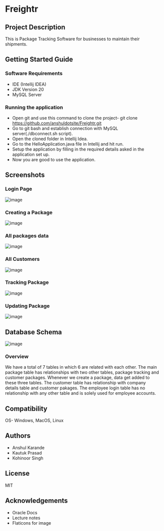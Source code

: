 # Freightr

## Project Description
This is Package Tracking Software for businesses to maintain their shipments.

## Getting Started Guide
### Software Requirements
- IDE (Intellij IDEA)
- JDK Version 20
- MySQL Server

### Running the application
- Open git and use this command to clone the project- git clone https://github.com/anshuldotsite/Freightr.git
- Go to git bash and establish connection with MySQL server(./dbconnect.sh script).
- Open the cloned folder in Intellij Idea.
- Go to the HelloApplication.java file in Intellij and hit run.
- Setup the application by filling in the required details asked in the application set up.
- Now you are good to use the application.

## Screenshots
### Login Page
![image](https://github.com/user-attachments/assets/e9c4e51f-98ae-4869-b22d-2fe44145fb3d)

### Creating a Package
![image](https://github.com/user-attachments/assets/abb6ebdb-c58c-403e-bf67-c7ad7eb3fc8d)

### All packages data
![image](https://github.com/user-attachments/assets/4670a50e-4677-4237-a31c-a177821af305)

### All Customers
![image](https://github.com/user-attachments/assets/e63b94f4-c86a-451e-b065-8328143f779c)

### Tracking Package
![image](https://github.com/user-attachments/assets/b13d7162-5827-43f3-9825-10d33fa17886)

### Updating Package
![image](https://github.com/user-attachments/assets/e1e64873-b03d-4ef1-acfa-2981302bdb75)

## Database Schema
![image](https://github.com/user-attachments/assets/29958b49-55eb-49c7-a93b-ba2b9707ee4c)

### Overview
We have a total of 7 tables in which 6 are related with each other. The main package table has relationships with two other tables, package tracking and customer packages. Whenever we create a package, data get added to these three tables. The customer table has relationship with company details table and customer pakages. The employee login table has no relationship with any other table and is solely used for employee accounts.

## Compatibility
OS- Windows, MacOS, Linux

## Authors
- Anshul Karande 
- Kautuk Prasad
- Kohinoor Singh

## License
MIT

## Acknowledgements
- Oracle Docs
- Lecture notes
- Flaticons for image
